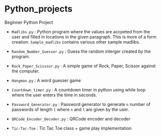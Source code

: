 # Python_projects
Beginner Python Project


- `Madlibs.py` : 
Python program where the values are accpeted from the user and filled in locations in the given paragraph. This is more of a form creation.
`Sample_madlibs` contains various other sample madlibs.

- `Random_Number_Guesser.py` : 
Guess the random interger created by the program. 

- `Rock_Paper_Scisssor.py` : 
A simple game of Rock, Paper, Scissor against the computer.

- `Hangman.py` : 
A word guesser game

- `Countdown_timer.py` : 
A countdown timer in python using while loop where the user enters the time in seconds.

- `Password_Generator.py` : 
Password generator to generate `n` number of passwords of length `l` where `n` and `l` are given by the user. 

- `QRCode_Encoder_Decoder.py` : 
QRCode encoder and decoder

- `Tic-Tac-Toe` : 
Tic Tac Toe class + game play implementation

